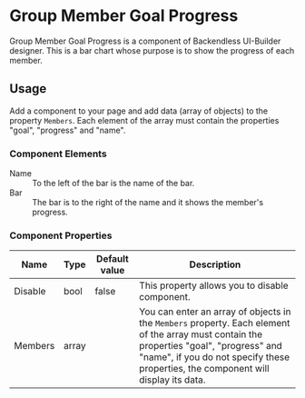 # Group Member Goal Progress

Group Member Goal Progress is a component of Backendless UI-Builder designer. This is a bar chart whose purpose is to show the progress of each member.

## Usage

Add a component to your page and add data (array of objects) to the property `Members`. Each element of the array must contain the properties "goal", "progress" and "name".

### Component Elements

<dl>
<dt>Name</dt>
<dd>To the left of the bar is the name of the bar.</dd>
<dt>Bar</dt>
<dd>The bar is to the right of the name and it shows the member's progress.</dd>
</dl>

### Component Properties

  Name               | Type       | Default value      | Description
 --------------------|------------|--------------------|-------------------------------------------------------------------------------------
  Disable            | bool       | false              | This property allows you to disable component.
  Members            | array      |                    | You can enter an array of objects in the `Members` property. Each element of the array must contain the properties "goal", "progress" and "name", if you do not specify these properties, the component will display its data.
